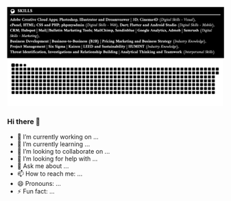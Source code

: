 <kbd>
  <img src="image.jpg" style="border: 1px solid black">
</kbd>

<img src="https://raw.githubusercontent.com/dbbd59/dbbd59/output/github-contribution-grid-snake-dark.svg" />


### Hi there 👋

- 🔭 I’m currently working on ...
- 🌱 I’m currently learning ...
- 👯 I’m looking to collaborate on ...
- 🤔 I’m looking for help with ...
- 💬 Ask me about ...
- 📫 How to reach me: ...
- 😄 Pronouns: ...
- ⚡ Fun fact: ...

